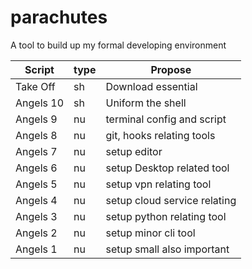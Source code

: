 # parachutes
A tool to build up my formal developing environment

| Script    | type | Propose                      |
|-----------|------|------------------------------|
| Take Off  | sh   | Download essential           |
| Angels 10 | sh   | Uniform the shell            |
| Angels  9 | nu   | terminal config and script   |
| Angels  8 | nu   | git, hooks relating tools    |
| Angels  7 | nu   | setup editor                 |
| Angels  6 | nu   | setup Desktop related tool   |
| Angels  5 | nu   | setup vpn relating tool      |
| Angels  4 | nu   | setup cloud service relating |
| Angels  3 | nu   | setup python relating tool   |
| Angels  2 | nu   | setup minor cli tool         |
| Angels  1 | nu   | setup small also important   |

